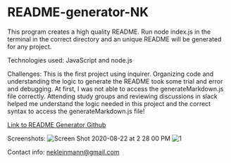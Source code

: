 # README-generator-NK

This program creates a high quality README. Run node index.js in the terminal in the correct directory and an unique README will be generated for any project.

Technologies used:
JavaScript and node.js

Challenges: 
This is the first project using inquirer. Organizing code and understanding the logic to generate the README took some trial and error and debugging.  At first, I was not able to access the generateMarkdown.js file correctly.  Attending study groups and reviewing discussions in slack helped me understand the logic needed in this project and the correct syntax to access the generateMarkdown.js file!

[Link to README Generator Github]()

Screenshots:
![Screen Shot 2020-08-22 at 2 28 00 PM](https://user-images.githubusercontent.com/65608809/90963211-ff1a8c00-e483-11ea-8f16-93bb8546a078.png)
![1](https://user-images.githubusercontent.com/65608809/90963228-15284c80-e484-11ea-9f96-bffcabc95368.jpg)


Contact info:
nekleinmann@gmail.com
